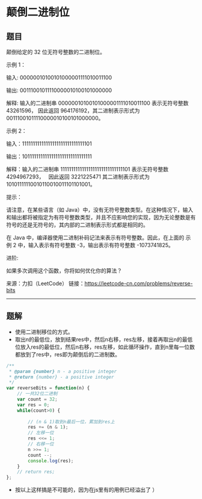 # 颠倒二进制位

## 题目

颠倒给定的 32 位无符号整数的二进制位。

示例 1：

输入: 00000010100101000001111010011100

输出: 00111001011110000010100101000000

解释: 输入的二进制串 00000010100101000001111010011100 表示无符号整数 43261596，
      因此返回 964176192，其二进制表示形式为 00111001011110000010100101000000。

示例 2：

输入：11111111111111111111111111111101

输出：10111111111111111111111111111111

解释：输入的二进制串 11111111111111111111111111111101 表示无符号整数 4294967293，
      因此返回 3221225471 其二进制表示形式为 10101111110010110010011101101001。

提示：

请注意，在某些语言（如 Java）中，没有无符号整数类型。在这种情况下，输入和输出都将被指定为有符号整数类型，并且不应影响您的实现，因为无论整数是有符号的还是无符号的，其内部的二进制表示形式都是相同的。

在 Java 中，编译器使用二进制补码记法来表示有符号整数。因此，在上面的 示例 2 中，输入表示有符号整数 -3，输出表示有符号整数 -1073741825。
 

进阶:

如果多次调用这个函数，你将如何优化你的算法？

来源：力扣（LeetCode）
链接：https://leetcode-cn.com/problems/reverse-bits

---

## 题解

- 使用二进制移位的方式。
- 取出n的最低位，放到结果res中，然后n右移，res左移，接着再取出n的最低位放入res的最低位，然后n右移，res左移，如此循环操作，直到n里每一位数都放到了res中，res即为颠倒后的二进制数。


```javascript
/**
 * @param {number} n - a positive integer
 * @return {number} - a positive integer
 */
var reverseBits = function(n) {
    // 一共32位二进制
    var count = 32;
    var res = 0;
    while(count>0) {
        
        // (n & 1)取到n最后一位，累加到res上
        res += (n & 1);
        // 左移一位
        res <<= 1;
        // 右移一位
        n >>= 1;
        count --;
        console.log(res);
    }
    // return res;
};
```

- 按以上这样搞是不可能的，因为在js里有的用例已经溢出了 ）

